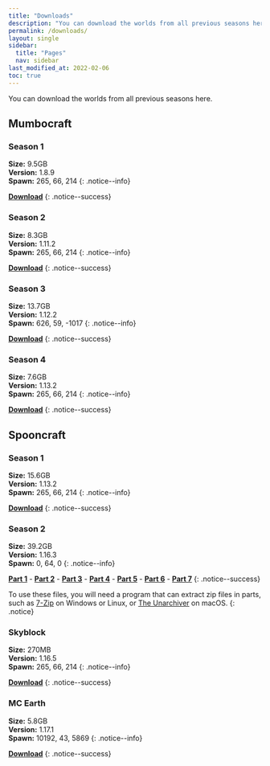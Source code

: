```yaml
---
title: "Downloads"
description: "You can download the worlds from all previous seasons here."
permalink: /downloads/
layout: single
sidebar:
  title: "Pages"
  nav: sidebar
last_modified_at: 2022-02-06
toc: true
---
```


You can download the worlds from all previous seasons here.

## Mumbocraft

### Season 1

**Size:** 9.5GB \
**Version:** 1.8.9 \
**Spawn:** 265, 66, 214
{: .notice--info}

**[Download](http://www.mediafire.com/file/ca6mr90b6h45gvx/MumboCraft-Season-1.zip/file)**
{: .notice--success}

### Season 2

**Size:** 8.3GB \
**Version:** 1.11.2 \
**Spawn:** 265, 66, 214
{: .notice--info}

**[Download](http://www.mediafire.com/file/vhozy3h291n581q/MJS2.zip/file)**
{: .notice--success}

### Season 3

**Size:** 13.7GB \
**Version:** 1.12.2 \
**Spawn:** 626, 59, -1017
{: .notice--info}

**[Download](http://www.mediafire.com/file/jan5r73svslhfsj/MumboCraft-Season-3.zip/file)**
{: .notice--success}

### Season 4

**Size:** 7.6GB \
**Version:** 1.13.2 \
**Spawn:** 265, 66, 214
{: .notice--info}

**[Download](https://www.mediafire.com/file/sa03giyv3mfohm7/Mumbocraft_s4.zip/file)**
{: .notice--success}

## Spooncraft

### Season 1

**Size:** 15.6GB \
**Version:** 1.13.2 \
**Spawn:** 265, 66, 214
{: .notice--info}

**[Download](http://www.mediafire.com/file/ajxt79e9lp9iw5t/spooncraft_s1.zip/file)**
{: .notice--success}

### Season 2

**Size:** 39.2GB \
**Version:** 1.16.3 \
**Spawn:** 0, 64, 0
{: .notice--info}

**[Part 1](https://www.mediafire.com/file/ziov0n8src4xw4n/Spooncraft_S2.zip.001/file)** -
**[Part 2](https://www.mediafire.com/file/ynf79fyzkukq7ca/Spooncraft_S2.zip.002/file)** -
**[Part 3](https://www.mediafire.com/file/ti91cnanboh7h0g/Spooncraft_S2.zip.003/file)** -
**[Part 4](https://www.mediafire.com/file/z4dx54cy7zhgyaj/Spooncraft_S2.zip.004/file)** -
**[Part 5](https://www.mediafire.com/file/nxruykx9tkdgyus/Spooncraft_S2.zip.005/file)** -
**[Part 6](https://www.mediafire.com/file/bwo1wb1cu2q1kni/Spooncraft_S2.zip.006/file)** -
**[Part 7](https://www.mediafire.com/file/klr5owvxmqy3p43/Spooncraft_S2.zip.007/file)**
{: .notice--success}

To use these files, you will need a program that can extract zip files in parts, such as [7-Zip](https://www.7-zip.org/) on Windows or Linux, or [The Unarchiver](https://itunes.apple.com/us/app/the-unarchiver/id425424353?mt=12&uo=4) on macOS.
{: .notice}

### Skyblock

**Size:** 270MB \
**Version:** 1.16.5 \
**Spawn:** 265, 66, 214
{: .notice--info}

**[Download](https://drive.google.com/file/d/1Dy-Fh_C22fp4l5AhZB4Qvf7l7SMZg3Ce/view?usp=sharing)**
{: .notice--success}

### MC Earth

**Size:** 5.8GB \
**Version:** 1.17.1 \
**Spawn:** 10192, 43, 5869
{: .notice--info}

**[Download](https://drive.google.com/file/d/14FkT6x1S8G79wBDKQWOxr6iyIJb9nLcW/view?usp=sharing)**
{: .notice--success}
